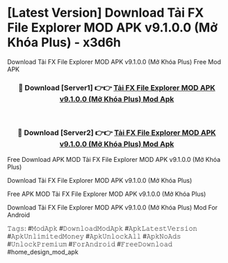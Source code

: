# [Latest Version] Download Tải FX File Explorer MOD APK v9.1.0.0 (Mở Khóa Plus) - x3d6h

Download Tải FX File Explorer MOD APK v9.1.0.0 (Mở Khóa Plus) Free Mod APK

<div align="center">
<h3>🔴 Download [Server1] 👉👉 <a href="https://apk-comot.site?title=Tải_FX_File_Explorer_MOD_APK_v9.1.0.0_(Mở_Khóa_Plus)">Tải FX File Explorer MOD APK v9.1.0.0 (Mở Khóa Plus) Mod Apk</a></h3><br>

<h3>🔴 Download [Server2] 👉👉 <a href="https://apk-comot.site?title=Tải_FX_File_Explorer_MOD_APK_v9.1.0.0_(Mở_Khóa_Plus)">Tải FX File Explorer MOD APK v9.1.0.0 (Mở Khóa Plus) Mod Apk</a></h3>
</div>


Free Download APK MOD Tải FX File Explorer MOD APK v9.1.0.0 (Mở Khóa Plus)

Download Tải FX File Explorer MOD APK v9.1.0.0 (Mở Khóa Plus) 

Free APK MOD Tải FX File Explorer MOD APK v9.1.0.0 (Mở Khóa Plus) 

Download Tải FX File Explorer MOD APK v9.1.0.0 (Mở Khóa Plus) Mod For Android

𝚃𝚊𝚐𝚜: #𝙼𝚘𝚍𝙰𝚙𝚔 #𝙳𝚘𝚠𝚗𝚕𝚘𝚊𝚍𝙼𝚘𝚍𝙰𝚙𝚔 #𝙰𝚙𝚔𝙻𝚊𝚝𝚎𝚜𝚝𝚅𝚎𝚛𝚜𝚒𝚘𝚗 #𝙰𝚙𝚔𝚄𝚗𝚕𝚒𝚖𝚒𝚝𝚎𝚍𝙼𝚘𝚗𝚎𝚢 #𝙰𝚙𝚔𝚄𝚗𝚕𝚘𝚌𝚔𝙰𝚕𝚕 #𝙰𝚙𝚔𝙽𝚘𝙰𝚍𝚜 #𝚄𝚗𝚕𝚘𝚌𝚔𝙿𝚛𝚎𝚖𝚒𝚞𝚖 #𝙵𝚘𝚛𝙰𝚗𝚍𝚛𝚘𝚒𝚍 #𝙵𝚛𝚎𝚎𝙳𝚘𝚠𝚗𝚕𝚘𝚊𝚍 #home_design_mod_apk